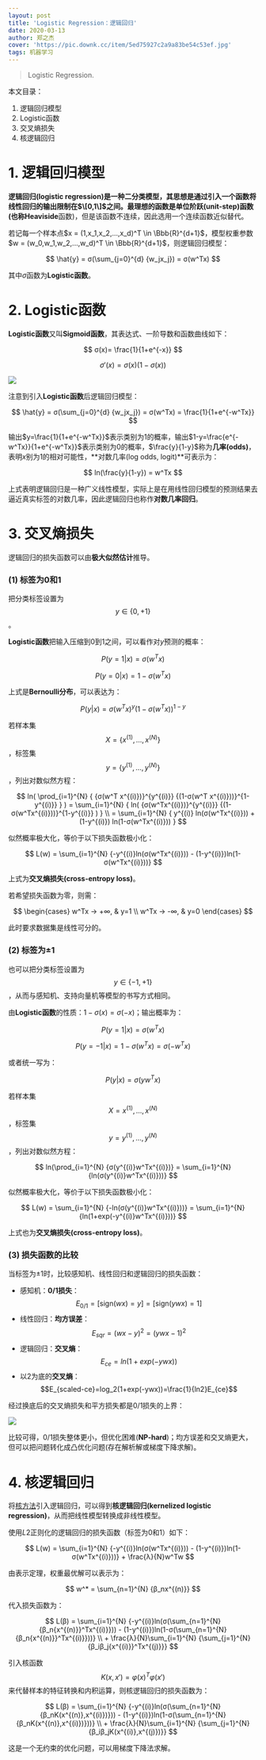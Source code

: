 ```yaml
---
layout: post
title: 'Logistic Regression：逻辑回归'
date: 2020-03-13
author: 郑之杰
cover: 'https://pic.downk.cc/item/5ed75927c2a9a83be54c53ef.jpg'
tags: 机器学习
---
```


> Logistic Regression.

本文目录：
1. 逻辑回归模型
2. Logistic函数
3. 交叉熵损失
4. 核逻辑回归

# 1. 逻辑回归模型
**逻辑回归(logistic regression)**是一种二分类模型，其思想是通过引入一个函数将线性回归的输出限制在$\[0,1\]$之间。最理想的函数是**单位阶跃(unit-step)**函数(也称**Heaviside**函数)，但是该函数不连续，因此选用一个连续函数近似替代。

若记每一个样本点$x = (1,x_1,x_2,...,x_d)^T \in \Bbb{R}^{d+1}$，模型权重参数$w = (w_0,w_1,w_2,...,w_d)^T \in \Bbb{R}^{d+1}$，则逻辑回归模型：

$$ \hat{y} = σ(\sum_{j=0}^{d} {w_jx_j}) = σ(w^Tx) $$

其中$σ$函数为**Logistic函数**。


# 2. Logistic函数
**Logistic函数**又叫**Sigmoid函数**，其表达式、一阶导数和函数曲线如下：

$$ σ(x)= \frac{1}{1+e^{-x}} $$

$$ σ'(x)= σ(x)(1-σ(x)) $$

![](https://pytorch.org/docs/stable/_images/Sigmoid.png)

注意到引入**Logistic函数**后逻辑回归模型：

$$ \hat{y} = σ(\sum_{j=0}^{d} {w_jx_j}) = σ(w^Tx) = \frac{1}{1+e^{-w^Tx}} $$

输出$y=\frac{1}{1+e^{-w^Tx}}$表示类别为$1$的概率，输出$1-y=\frac{e^{-w^Tx}}{1+e^{-w^Tx}}$表示类别为$0$的概率，$\frac{y}{1-y}$称为**几率(odds)**，表明$x$别为$1$的相对可能性，**对数几率(log odds, logit)**可表示为：

$$ ln(\frac{y}{1-y}) = w^Tx $$

上式表明逻辑回归是一种广义线性模型，实际上是在用线性回归模型的预测结果去逼近真实标签的对数几率，因此逻辑回归也称作**对数几率回归**。


# 3. 交叉熵损失
逻辑回归的损失函数可以由**极大似然估计**推导。

### (1) 标签为0和1
把分类标签设置为$$y \in \{0,+1\}$$。

**Logistic函数**把输入压缩到$0$到$1$之间，可以看作对$y$预测的概率：

$$ P(y=1 | x) = σ(w^Tx) $$

$$ P(y=0 | x) = 1-σ(w^Tx) $$

上式是**Bernoulli分布**，可以表达为：

$$ P(y | x) = {σ(w^Tx)}^{y}{(1-σ(w^Tx))}^{1-y} $$

若样本集$$X=\{x^{(1)},...,x^{(N)}\}$$，标签集$$y=\{y^{(1)},...,y^{(N)}\}$$，列出对数似然方程：

$$ ln( \prod_{i=1}^{N} { {σ(w^T x^{(i)})}^{y^{(i)}} {(1-σ(w^T x^{(i)}))}^{1-y^{(i)}} } ) = \sum_{i=1}^{N} { ln( {σ(w^Tx^{(i)})}^{y^{(i)}} {(1-σ(w^Tx^{(i)}))}^{1-y^{(i)}} ) } \\ = \sum_{i=1}^{N} { y^{(i)} ln(σ(w^Tx^{(i)})) + (1-y^{(i)}) ln(1-σ(w^Tx^{(i)})) } $$

似然概率极大化，等价于以下损失函数极小化：

$$ L(w) = \sum_{i=1}^{N} {-y^{(i)}ln(σ(w^Tx^{(i)})) - (1-y^{(i)})ln(1-σ(w^Tx^{(i)}))} $$

上式为**交叉熵损失(cross-entropy loss)**。

若希望损失函数为零，则需：

$$ \begin{cases} w^Tx → +∞, & y=1 \\ w^Tx → -∞, & y=0 \end{cases} $$

此时要求数据集是线性可分的。

### (2) 标签为±1
也可以把分类标签设置为$$y \in \{-1,+1\}$$，从而与感知机、支持向量机等模型的书写方式相同。

由**Logistic函数**的性质：$1-σ(x)=σ(-x)$；输出概率为：

$$ P(y=1 | x) = σ(w^Tx) $$

$$ P(y=-1 | x) = 1-σ(w^Tx) = σ(-w^Tx) $$

或者统一写为：

$$ P(y | x) = σ(yw^Tx) $$

若样本集$$X={x^{(1)},...,x^{(N)}}$$，标签集$$y={y^{(1)},...,y^{(N)}}$$，列出对数似然方程：

$$ ln(\prod_{i=1}^{N} {σ(y^{(i)}w^Tx^{(i)})} = \sum_{i=1}^{N} {ln(σ(y^{(i)}w^Tx^{(i)}))} $$

似然概率极大化，等价于以下损失函数极小化：

$$ L(w) = \sum_{i=1}^{N} {-ln(σ(y^{(i)}w^Tx^{(i)}))} = \sum_{i=1}^{N} {ln(1+exp(-y^{(i)}w^Tx^{(i)}))} $$

上式也为**交叉熵损失(cross-entropy loss)**。

### (3) 损失函数的比较
当标签为$±1$时，比较感知机、线性回归和逻辑回归的损失函数：
- 感知机：**0/1损失**：$$E_{0/1}=[\text{sign}(wx)=y]=[\text{sign}(ywx)=1]$$
- 线性回归：**均方误差**：$$E_{sqr}=(wx-y)^2=(ywx-1)^2$$
- 逻辑回归：**交叉熵**：$$E_{ce}=ln(1+exp(-ywx))$$
- 以$2$为底的**交叉熵**：$$E_{scaled-ce}=log_2(1+exp(-ywx))=\frac{1}{ln2}E_{ce}$$

经过换底后的交叉熵损失和平方损失都是$0/1$损失的上界：

![](https://pic.downk.cc/item/5ed10ce1c2a9a83be5064c19.jpg)

比较可得，$0/1$损失整体更小，但优化困难(**NP-hard**)；均方误差和交叉熵更大，但可以把问题转化成凸优化问题(存在解析解或梯度下降求解)。


# 4. 核逻辑回归
将[核方法](https://0809zheng.github.io/2021/07/23/kernel.html)引入逻辑回归，可以得到**核逻辑回归(kernelized logistic regression)**，从而把线性模型转换成非线性模型。

使用$L2$正则化的逻辑回归的损失函数（标签为$0$和$1$）如下：

$$ L(w) = \sum_{i=1}^{N} {-y^{(i)}ln(σ(w^Tx^{(i)})) - (1-y^{(i)})ln(1-σ(w^Tx^{(i)}))} + \frac{λ}{N}w^Tw $$

由表示定理，权重最优解可以表示为：

$$ w^* = \sum_{n=1}^{N} {β_nx^{(n)}} $$

代入损失函数为：

$$ L(β) = \sum_{i=1}^{N} {-y^{(i)}ln(σ(\sum_{n=1}^{N} {β_n{x^{(n)}}^Tx^{(i)}})) - (1-y^{(i)})ln(1-σ(\sum_{n=1}^{N} {β_n{x^{(n)}}^Tx^{(i)}}))} \\ + \frac{λ}{N}\sum_{i=1}^{N} {\sum_{j=1}^{N} {β_iβ_j{x^{(i)}}^Tx^{(j)}}} $$

引入核函数$$K(x,x')={φ(x)}^Tφ(x')$$来代替样本的特征转换和内积运算，则核逻辑回归的损失函数为：

$$ L(β) = \sum_{i=1}^{N} {-y^{(i)}ln(σ(\sum_{n=1}^{N} {β_nK(x^{(n)},x^{(i)})})) - (1-y^{(i)})ln(1-σ(\sum_{n=1}^{N} {β_nK(x^{(n)},x^{(i)})}))} \\ + \frac{λ}{N}\sum_{i=1}^{N} {\sum_{j=1}^{N} {β_iβ_jK(x^{(i)},x^{(j)})}} $$

这是一个无约束的优化问题，可以用梯度下降法求解。

